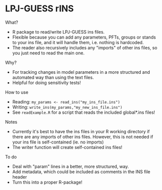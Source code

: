 # LPJ-GUESS rINS

What?
- R package to read/write LPJ-GUESS ins files.
- Flexible because you can add any parameters, PFTs, groups or stands to your ins file, and it will handle them, i.e. nothing is hardcoded.
- The reader also recursively includes any "imports" of other ins files, so you just need to read the main one.

Why?
- For tracking changes in model parameters in a more structured and automated way than using the text files.
- Helpful for doing sensitivity tests!

How to use
- Reading: `my_params <- read_ins("my_ins_file.ins")`
- Writing: `write_ins(my_params,"my_new_ins_file.ins")`
- See `readExample.R` for a script that reads the included global\*.ins files!

Notes
- Currently it's best to have the ins files in your R working directory if there are any imports of other ins files. However, this is not needed if your ins file is self-contained (ie. no imports)
- The writer function will create self-contained ins files!

To do
- Deal with "param" lines in a better, more structured, way.
- Add metadata, which could be included as comments in the INS file header
- Turn this into a proper R-package!
